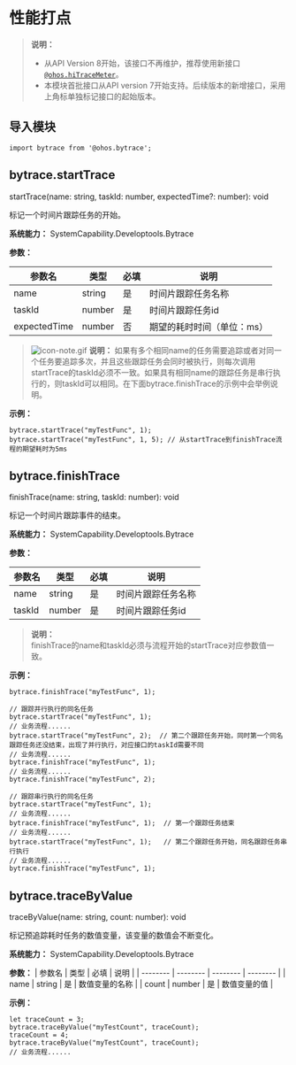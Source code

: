 # 性能打点

> **说明：**
> - 从API Version 8开始，该接口不再维护，推荐使用新接口[`@ohos.hiTraceMeter`](js-apis-hitracemeter.md)。
> - 本模块首批接口从API version 7开始支持。后续版本的新增接口，采用上角标单独标记接口的起始版本。


## 导入模块

```
import bytrace from '@ohos.bytrace';
```



## bytrace.startTrace

startTrace(name: string, taskId: number, expectedTime?: number): void

标记一个时间片跟踪任务的开始。

**系统能力：** SystemCapability.Developtools.Bytrace

**参数：**

| 参数名 | 类型 | 必填 | 说明 |
| -------- | -------- | -------- | -------- |
| name | string | 是 | 时间片跟踪任务名称 |
| taskId | number | 是 | 时间片跟踪任务id |
| expectedTime | number | 否 | 期望的耗时时间（单位：ms） |

> ![icon-note.gif](public_sys-resources/icon-note.gif) **说明：**
> 如果有多个相同name的任务需要追踪或者对同一个任务要追踪多次，并且这些跟踪任务会同时被执行，则每次调用startTrace的taskId必须不一致。如果具有相同name的跟踪任务是串行执行的，则taskId可以相同。在下面bytrace.finishTrace的示例中会举例说明。

**示例：**

```
bytrace.startTrace("myTestFunc", 1);
bytrace.startTrace("myTestFunc", 1, 5); // 从startTrace到finishTrace流程的期望耗时为5ms
```


## bytrace.finishTrace

finishTrace(name: string, taskId: number): void

标记一个时间片跟踪事件的结束。

**系统能力：** SystemCapability.Developtools.Bytrace

**参数：**

| 参数名 | 类型 | 必填 | 说明 |
| -------- | -------- | -------- | -------- |
| name | string | 是 | 时间片跟踪任务名称 |
| taskId | number | 是 | 时间片跟踪任务id |

> **说明：**<br>
> finishTrace的name和taskId必须与流程开始的startTrace对应参数值一致。

**示例：**

```
bytrace.finishTrace("myTestFunc", 1);
```

```
// 跟踪并行执行的同名任务
bytrace.startTrace("myTestFunc", 1);
// 业务流程...... 
bytrace.startTrace("myTestFunc", 2);  // 第二个跟踪任务开始，同时第一个同名跟踪任务还没结束，出现了并行执行，对应接口的taskId需要不同
// 业务流程...... 
bytrace.finishTrace("myTestFunc", 1);
// 业务流程...... 
bytrace.finishTrace("myTestFunc", 2);
```

```
// 跟踪串行执行的同名任务
bytrace.startTrace("myTestFunc", 1);
// 业务流程...... 
bytrace.finishTrace("myTestFunc", 1);  // 第一个跟踪任务结束
// 业务流程...... 
bytrace.startTrace("myTestFunc", 1);   // 第二个跟踪任务开始，同名跟踪任务串行执行
// 业务流程...... 
bytrace.finishTrace("myTestFunc", 1);
```


## bytrace.traceByValue

traceByValue(name: string, count: number): void

标记预追踪耗时任务的数值变量，该变量的数值会不断变化。

**系统能力：** SystemCapability.Developtools.Bytrace

**参数：**
| 参数名 | 类型 | 必填 | 说明 |
| -------- | -------- | -------- | -------- |
| name | string | 是 | 数值变量的名称 |
| count | number | 是 | 数值变量的值 |

**示例：**

```
let traceCount = 3;
bytrace.traceByValue("myTestCount", traceCount);
traceCount = 4;
bytrace.traceByValue("myTestCount", traceCount);
// 业务流程......
```
